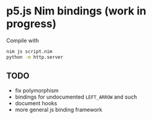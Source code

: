 # p5.js Nim bindings (work in progress)

Compile with

```bash
nim js script.nim
python -m http.server
```

## TODO
* fix polymorphism
* bindings for undocumented `LEFT_ARROW` and such
* document hooks
* more general js binding framework

